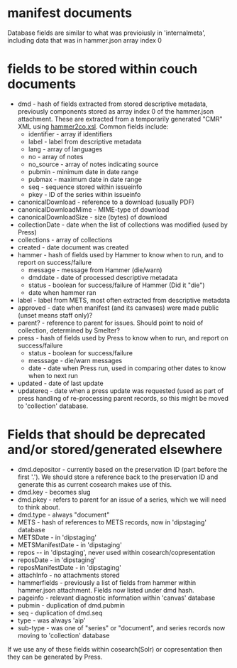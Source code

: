 # manifest documents

Database fields are similar to what was previoiusly in 'internalmeta', including data that was in hammer.json array index 0


# fields to be stored within couch documents

* dmd - hash of fields extracted from stored descriptive metadata, previously components stored as array index 0 of the hammer.json attachment. These are extracted from a temporarily generated "CMR" XML using [hammer2co.xsl](https://github.com/crkn-rcdr/CIHM-METS-parse/blob/master/lib/CIHM/METS/resource/xsl/hammer2co.xsl).  Common fields include: 
  * identifier - array if identifiers
  * label - label from descriptive metadata
  * lang - array of languages
  * no - array of notes
  * no_source - array of notes indicating source
  * pubmin - minimum date in date range
  * pubmax - maximum date in date range
  * seq - sequence stored within issueinfo
  * pkey - ID of the series within issueinfo
* canonicalDownload - reference to a download (usually PDF)
* canonicalDownloadMime - MIME-type of download
* canonicalDownloadSize - size (bytes) of download
* collectionDate - date when the list of collections was modified (used by Press)
* collections - array of collections
* created - date document was created
* hammer - hash of fields used by Hammer to know when to run, and to report on success/failure
  * message - message from Hammer (die/warn)
  * dmddate - date of processed descriptive metadata
  * status - boolean for success/failure of Hammer (Did it "die")
  * date when hammer ran
* label - label from METS, most often extracted from descriptive metadata
* approved - date when manifest (and its canvases) were made public (unset means staff only)?
* parent? - reference to parent for issues. Should point to noid of collection, determined by Smelter?
* press - hash of fields used by Press to know when to run, and report on success/failure
  * status - boolean for success/failure
  * messsage - die/warn messages
  * date - date when Press run, used in comparing other dates to know when to next run
* updated - date of last update
* updatereq - date when a press update was requested (used as part of press handling of re-processing parent records, so this might be moved to 'collection' database.

# Fields that should be deprecated and/or stored/generated elsewhere

* dmd.depositor - currently based on the preservation ID (part before the first '.').  We should store a reference back to the preservation ID and generate this as current cosearch makes use of this.
* dmd.key - becomes slug
* dmd.pkey - refers to parent for an issue of a series, which we will need to think about.
* dmd.type - always "document"
* METS - hash of references to METS records, now in 'dipstaging' database
* METSDate - in 'dipstaging'
* METSManifestDate - in 'dipstaging'
* repos -- in 'dipstaging', never used within cosearch/copresentation
* reposDate - in 'dipstaging'
* reposManifestDate - in 'dipstaging'
* attachInfo - no attachments stored
* hammerfields - previously a list of fields from hammer within hammer.json attachment.  Fields now listed under dmd hash.
* pageinfo - relevant diagnostic information within 'canvas' database
* pubmin - duplication of dmd.pubmin
* seq - duplication of dmd.seq
* type - was always 'aip'
* sub-type - was one of "series" or "document", and series records now moving to 'collection' database


If we use any of these fields within cosearch(Solr) or copresentation then they can be generated by Press.
